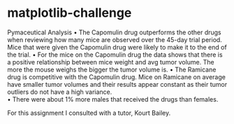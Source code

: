 # matplotlib-challenge

Pymaceutical Analysis
•	The Capomulin drug outperforms the other drugs when reviewing how many mice are observed over the 45-day trial period. Mice that were given the Capomulin drug were likely to make it to the end of the trial.
•	For the mice on the Capomulin drug the data shows that there is a positive relationship between mice weight and avg tumor volume. The more the mouse weighs the bigger the tumor volume is. 
•	The Ramicane drug is competitive with the Capomulin drug. Mice on Ramicane on average have smaller tumor volumes and their results appear constant as their tumor outliers do not have a high variance.  
•	There were about 1% more males that received the drugs than females.


For this assignment I consulted with a tutor, Kourt Bailey.
